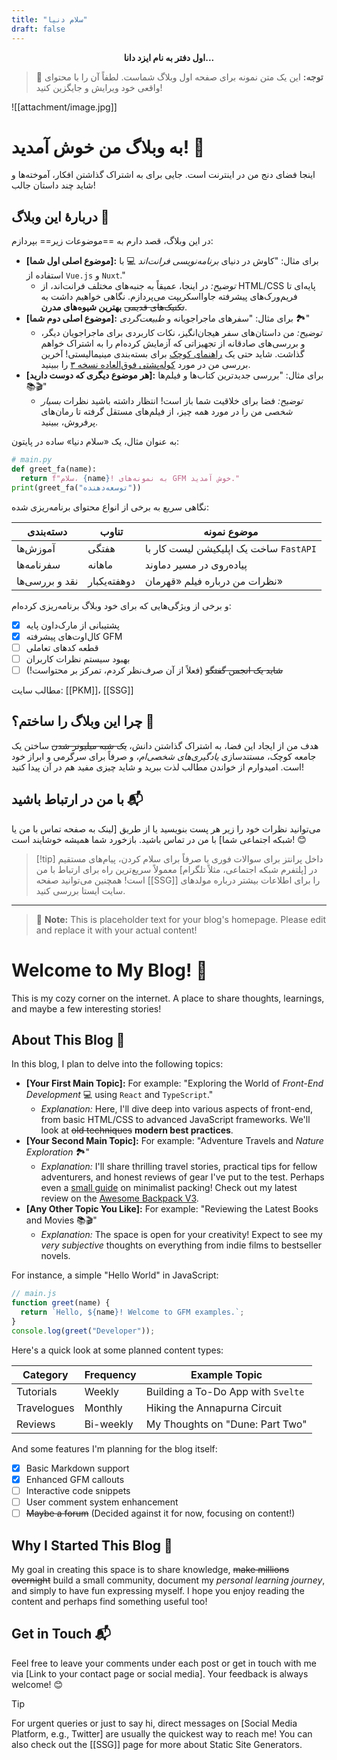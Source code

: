 ```yaml
---
title: "سلام دنیا"
draft: false
---
```


<center><b>اول دفتر به نام ایزد دانا...</b></center>

> 📢 **توجه:** این یک متن نمونه برای صفحه اول وبلاگ شماست. لطفاً آن را با محتوای واقعی خود ویرایش و جایگزین کنید!

![[attachment/image.jpg]]

# به وبلاگ من خوش آمدید! 👋

اینجا فضای دنج من در اینترنت است. جایی برای به اشتراک گذاشتن افکار، آموخته‌ها و شاید چند داستان جالب!

## دربارهٔ این وبلاگ 📝

در این وبلاگ، قصد دارم به ==موضوعات زیر== بپردازم:

*   **[موضوع اصلی اول شما]:** برای مثال: "کاوش در دنیای *برنامه‌نویسی فرانت‌اند* 💻 با استفاده از `Vue.js` و `Nuxt`."
    *   *توضیح:* در اینجا، عمیقاً به جنبه‌های مختلف فرانت‌اند، از HTML/CSS پایه‌ای تا فریم‌ورک‌های پیشرفته جاوااسکریپت می‌پردازم. نگاهی خواهیم داشت به ~~تکنیک‌های قدیمی~~ **بهترین شیوه‌های مدرن**.
*   **[موضوع اصلی دوم شما]:** برای مثال: "سفرهای ماجراجویانه و _طبیعت‌گردی_ 🏞️"
    *   *توضیح:* من داستان‌های سفر هیجان‌انگیز، نکات کاربردی برای ماجراجویان دیگر، و بررسی‌های صادقانه از تجهیزاتی که آزمایش کرده‌ام را به اشتراک خواهم گذاشت. شاید حتی یک <u>راهنمای کوچک</u> برای بسته‌بندی مینیمالیستی! آخرین بررسی من در مورد [کوله‌پشتی فوق‌العاده نسخه ۳](https://example.com/awesome-backpack-review-fa) را ببینید.
*   **[هر موضوع دیگری که دوست دارید]:** برای مثال: "بررسی جدیدترین کتاب‌ها و فیلم‌ها 📚🎬"
    *   *توضیح:* فضا برای خلاقیت شما باز است! انتظار داشته باشید نظرات *بسیار شخصی* من را در مورد همه چیز، از فیلم‌های مستقل گرفته تا رمان‌های پرفروش، ببینید.

به عنوان مثال، یک «سلام دنیا» ساده در پایتون:

```python
# main.py
def greet_fa(name):
  return f"سلام، {name}! به نمونه‌های GFM خوش آمدید."
print(greet_fa("توسعه‌دهنده"))
```

نگاهی سریع به برخی از انواع محتوای برنامه‌ریزی شده:

| دسته‌بندی        | تناوب     | موضوع نمونه                      |
|-----------------|-----------|----------------------------------|
| آموزش‌ها        | هفتگی     | ساخت یک اپلیکیشن لیست کار با `FastAPI` |
| سفرنامه‌ها      | ماهانه    | پیاده‌روی در مسیر دماوند          |
| نقد و بررسی‌ها   | دوهفته‌یکبار | نظرات من درباره فیلم «قهرمان»   |

و برخی از ویژگی‌هایی که برای خود وبلاگ برنامه‌ریزی کرده‌ام:

- [x] پشتیبانی از مارک‌داون پایه
- [x] کال‌اوت‌های پیشرفته GFM
- [ ] قطعه کدهای تعاملی
- [ ] بهبود سیستم نظرات کاربران
- [ ] ~~شاید یک انجمن گفتگو~~ (فعلاً از آن صرف‌نظر کردم، تمرکز بر محتواست!)

مطالب سایت: [[PKM]]، [[SSG]]

## چرا این وبلاگ را ساختم؟ 🤔

هدف من از ایجاد این فضا، به اشتراک گذاشتن دانش، ~~یک شبه میلیونر شدن~~ ساختن یک جامعه کوچک، مستندسازی *یادگیری‌های شخصی‌ام*، و صرفاً برای سرگرمی و ابراز خود است. امیدوارم از خواندن مطالب لذت ببرید و شاید چیزی مفید هم در آن پیدا کنید!

## با من در ارتباط باشید 📬

می‌توانید نظرات خود را زیر هر پست بنویسید یا از طریق [لینک به صفحه تماس با من یا شبکه اجتماعی شما] با من در تماس باشید. بازخورد شما همیشه خوشایند است! 😊

> [!tip] داخل پرانتز
> برای سوالات فوری یا صرفاً برای سلام کردن، پیام‌های مستقیم در [پلتفرم شبکه اجتماعی، مثلاً تلگرام] معمولاً سریع‌ترین راه برای ارتباط با من است! همچنین می‌توانید صفحه [[SSG]] را برای اطلاعات بیشتر درباره مولدهای سایت ایستا بررسی کنید.

---

> 📢 **Note:** This is placeholder text for your blog's homepage. Please edit and replace it with your actual content!

# Welcome to My Blog! 👋

This is my cozy corner on the internet. A place to share thoughts, learnings, and maybe a few interesting stories!

## About This Blog 📝

In this blog, I plan to delve into the following topics:

*   **[Your First Main Topic]:** For example: "Exploring the World of *Front-End Development* 💻 using `React` and `TypeScript`."
    *   *Explanation:* Here, I'll dive deep into various aspects of front-end, from basic HTML/CSS to advanced JavaScript frameworks. We'll look at ~~old techniques~~ **modern best practices**.
*   **[Your Second Main Topic]:** For example: "Adventure Travels and _Nature Exploration_ 🏞️"
    *   *Explanation:* I'll share thrilling travel stories, practical tips for fellow adventurers, and honest reviews of gear I've put to the test. Perhaps even a <u>small guide</u> on minimalist packing! Check out my latest review on the [Awesome Backpack V3](https://example.com/awesome-backpack-review).
*   **[Any Other Topic You Like]:** For example: "Reviewing the Latest Books and Movies 📚🎬"
    *   *Explanation:* The space is open for your creativity! Expect to see my *very subjective* thoughts on everything from indie films to bestseller novels.

For instance, a simple "Hello World" in JavaScript:

```javascript
// main.js
function greet(name) {
  return `Hello, ${name}! Welcome to GFM examples.`;
}
console.log(greet("Developer"));
```

Here's a quick look at some planned content types:

| Category         | Frequency | Example Topic                     |
|------------------|-----------|-----------------------------------|
| Tutorials        | Weekly    | Building a To-Do App with `Svelte`|
| Travelogues      | Monthly   | Hiking the Annapurna Circuit      |
| Reviews          | Bi-weekly | My Thoughts on "Dune: Part Two"   |

And some features I'm planning for the blog itself:

- [x] Basic Markdown support
- [x] Enhanced GFM callouts
- [ ] Interactive code snippets
- [ ] User comment system enhancement
- [ ] ~~Maybe a forum~~ (Decided against it for now, focusing on content!)

## Why I Started This Blog 🤔

My goal in creating this space is to share knowledge, ~~make millions overnight~~ build a small community, document my *personal learning journey*, and simply to have fun expressing myself. I hope you enjoy reading the content and perhaps find something useful too!

## Get in Touch 📬

Feel free to leave your comments under each post or get in touch with me via [Link to your contact page or social media]. Your feedback is always welcome! 😊

> [!TIP]
> For urgent queries or just to say hi, direct messages on [Social Media Platform, e.g., Twitter] are usually the quickest way to reach me! You can also check out the [[SSG]] page for more about Static Site Generators.

